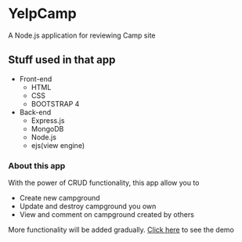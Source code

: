 # YelpCamp
A Node.js application for reviewing Camp site

## Stuff used in that app
  * Front-end
    * HTML
    * CSS
    * BOOTSTRAP 4
  * Back-end
    * Express.js
    * MongoDB
    * Node.js
    * ejs(view engine)

### About this app
With the power of CRUD functionality, this app allow you to
  * Create new campground
  * Update and destroy campground you own
  * View and comment on campground created by others

More functionality will be added gradually. 
[Click here](https://campingreview.herokuapp.com/ "campingreview") to see the demo
 
    
